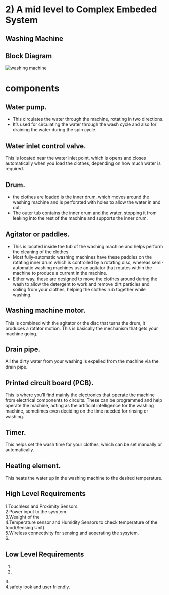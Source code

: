 # 2) A mid level to Complex Embeded System
 ## Washing Machine
 
 ## Block Diagram
![washing machine](https://user-images.githubusercontent.com/98837660/154815299-a135a932-55d6-47f7-8be0-3731eded1294.png)

 # components
 
 ## Water pump.
* This circulates the water through the machine, rotating in two directions. 
 * It’s used for circulating the water through the wash cycle and also for draining the water during the spin cycle. 

## Water inlet control valve. 
This is located near the water inlet point, which is opens and closes automatically when you load the clothes, depending on how much water is required. 

## Drum. 
* the clothes are loaded is the inner drum, which moves around the washing machine and is perforated with holes to allow the water in and out.
*  The outer tub contains the inner drum and the water, stopping it from leaking into the rest of the machine and supports the inner drum. 

## Agitator or paddles.
* This is located inside the tub of the washing machine and helps perform the cleaning of the clothes.
*  Most fully-automatic washing machines have these paddles on the rotating inner drum which is controlled by a rotating disc, whereas semi-automatic washing machines use an       agitator that rotates within the machine to produce a current in the machine.
*  Either way, these are designed to move the clothes around during the wash to allow the detergent to work and remove dirt particles and soiling from your clothes, helping the clothes rub together while washing. 

## Washing machine motor. 
This is combined with the agitator or the disc that turns the drum, it produces a rotator motion. This is basically the mechanism that gets your machine going. 

## Drain pipe.
All the dirty water from your washing is expelled from the machine via the drain pipe. 

## Printed circuit board (PCB).
This is where you’ll find mainly the electronics that operate the machine from electrical components to circuits. These can be programmed and help operate the machine, acting as the artificial intelligence for the washing machine, sometimes even deciding on the time needed for rinsing or washing. 

## Timer. 
This helps set the wash time for your clothes, which can be set manually or automatically. 

## Heating element.
This heats the water up in the washing machine to the desired temperature. 

## High Level Requirements
  1.Touchless and Proximity Sensors.  
  2.Power input to the sysytem.     
  3.Weaight of the      
  4.Temperature sensor and Humidity Sensors to check temperature of the food(Sensing Unit).             
  5.Wireless connectivity for sensing and aoperating the sysytem.                
  6..

## Low Level Requirements  
  1.             
  2.          
  3..                
  4.safety look and user friendly.
